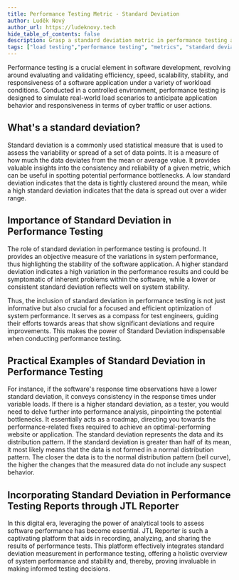 ```yaml
---
title: Performance Testing Metric - Standard Deviation 
author: Luděk Nový
author_url: https://ludeknovy.tech
hide_table_of_contents: false
description: Grasp a standard deviation metric in performance testing and how it is helpful for performance testing report analysis.
tags: ["load testing","performance testing", "metrics", "standard deviation"]
---
```


Performance testing is a crucial element in software development, revolving around evaluating and validating efficiency,
speed, scalability, stability, and responsiveness of a software application under a variety of workload conditions.
Conducted in a controlled environment, performance testing is designed to simulate real-world load scenarios
to anticipate application behavior and responsiveness in terms of cyber traffic or user actions.

## What's a standard deviation?
Standard deviation is a commonly used statistical measure that is used to assess the variability or spread of a set of data points. It is a measure of how much the data deviates from the mean or average value.
It provides valuable insights into the consistency and reliability of a given metric, which can be useful in spotting potential performance bottlenecks.
A low standard deviation indicates that the data is tightly clustered around the mean, while a high standard deviation indicates that the data is spread out over a wider range.

## Importance of Standard Deviation in Performance Testing
The role of standard deviation in performance testing is profound. It provides an objective measure of the variations in system performance, thus highlighting the stability of the software application.
A higher standard deviation indicates a high variation in the performance results and could be symptomatic of inherent problems within the software,
while a lower or consistent standard deviation reflects well on system stability.

Thus, the inclusion of standard deviation in performance testing is not just informative but also crucial for a focused and efficient optimization of system performance. It serves as a compass for test engineers,
guiding their efforts towards areas that show significant deviations and require improvements.
This makes the power of Standard Deviation indispensable when conducting performance testing.

## Practical Examples of Standard Deviation in Performance Testing
For instance, if the software's response time observations have a lower standard deviation, it conveys consistency in the response times under variable loads.
If there is a higher standard deviation, as a tester, you would need to delve further into performance analysis, pinpointing the potential bottlenecks.
It essentially acts as a roadmap, directing you towards the performance-related fixes required to achieve an optimal-performing website or application. The standard deviation represents the data and its
distribution pattern. If the standard deviation is greater than half of its mean, it most likely means that the data is not formed in a normal distribution pattern. The closer the data is to the normal distribution pattern (bell curve), the
higher the changes that the measured data do not include any suspect behavior.

## Incorporating Standard Deviation in Performance Testing Reports through JTL Reporter
In this digital era, leveraging the power of analytical tools to assess software performance has become essential. JTL Reporter is such a captivating platform that aids in recording, analyzing, and sharing the results of performance tests. This platform effectively integrates standard deviation measurement in performance testing, offering a holistic overview of system performance and stability and, thereby, proving invaluable in making informed testing decisions.



